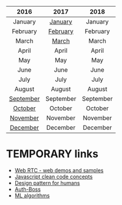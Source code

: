 | 2016 | 2017 | 2018 |
:---: | :---: | :---: 
January | [January](../Year/2017/January.md) | January
February | [February](../Year/2017/February.md) | February
March | [March](../Year/2017/March.md) | March
April | April | April
May | May | May
June | June | June
July | July | July
August | August | August
[September](../Year/2016/September.md) | September | September
[October](../Year/2016/October.md) | October | October
[November](../Year/2016/November.md) | November | November
[December](../Year/2016/December.md) | December | December


# TEMPORARY links
* [Web RTC - web demos and samples](https://github.com/webrtc/samples)
* [Javascript clean code concepts](https://github.com/ryanmcdermott/clean-code-javascript)
* [Design pattern for humans](https://github.com/kamranahmedse/design-patterns-for-humans)
* [Auth-Boss](https://github.com/teesloane/Auth-Boss)
* [ML algorithms](https://github.com/rushter/MLAlgorithms)
